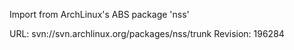 Import from ArchLinux's ABS package 'nss'

URL: svn://svn.archlinux.org/packages/nss/trunk
Revision: 196284
